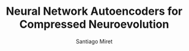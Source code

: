 ---
paperId: 77
author: Santiago Miret
publicationauthor: Miret, S.
title: Neural Network Autoencoders for Compressed Neuroevolution
pdf: Poster_Miret_Santiago.pdf
poster: --
alt: --
type: Poster
topic: FAT
link: https://research.latinxinai.org/papers/neurips/2019/pdf/Poster_Miret_Santiago.pdf
conference: neurips
year: 2019
tags: neurips-2019
location: Vancouver, Canada
---